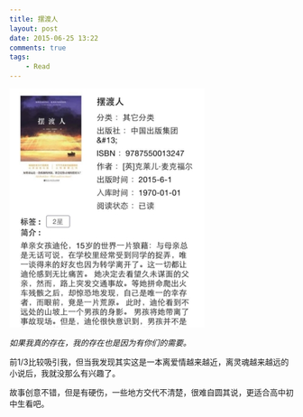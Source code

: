 ```yaml
--- 
title: 摆渡人
layout: post
date: 2015-06-25 13:22
comments: true
tags: 
    - Read
---
```

![](/pic/2015/6-25/1.jpg)

*如果我真的存在，我的存在也是因为有你们的需要。*

前1/3比较吸引我，但当我发现其实这是一本离爱情越来越近，离灵魂越来越远的小说后，我就没那么有兴趣了。

故事创意不错，但是有硬伤，一些地方交代不清楚，很难自圆其说，更适合高中初中生看吧。

